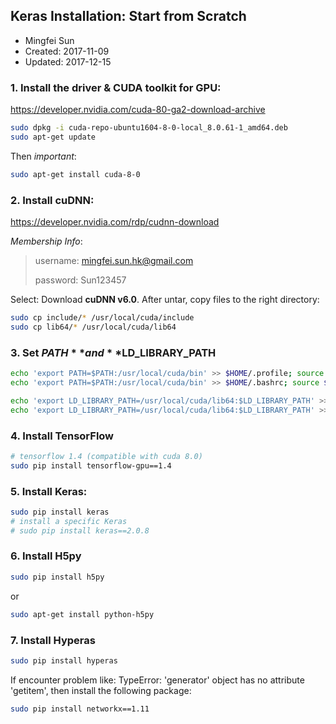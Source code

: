 ## Keras Installation: Start from Scratch

* Mingfei Sun
* Created: 2017-11-09
* Updated: 2017-12-15

### 1. Install the driver & CUDA toolkit for GPU:
https://developer.nvidia.com/cuda-80-ga2-download-archive
``` bash
sudo dpkg -i cuda-repo-ubuntu1604-8-0-local_8.0.61-1_amd64.deb
sudo apt-get update
```
Then *important*:
``` bash
sudo apt-get install cuda-8-0
```

### 2. Install cuDNN:
https://developer.nvidia.com/rdp/cudnn-download

*Membership Info*:
> username: mingfei.sun.hk@gmail.com
> 
> password: Sun123457

Select: Download **cuDNN v6.0**. After untar, copy files to the right directory:
``` bash
sudo cp include/* /usr/local/cuda/include
sudo cp lib64/* /usr/local/cuda/lib64
```

### 3. Set **$PATH** and **$LD_LIBRARY_PATH**
``` bash
echo 'export PATH=$PATH:/usr/local/cuda/bin' >> $HOME/.profile; source $HOME/.profile
echo 'export PATH=$PATH:/usr/local/cuda/bin' >> $HOME/.bashrc; source $HOME/.bashrc

echo 'export LD_LIBRARY_PATH=/usr/local/cuda/lib64:$LD_LIBRARY_PATH' >> ~/.profile; source ~/.profile
echo 'export LD_LIBRARY_PATH=/usr/local/cuda/lib64:$LD_LIBRARY_PATH' >> ~/.bashrc; source ~/.bashrc
```

### 4. Install TensorFlow
``` bash
# tensorflow 1.4 (compatible with cuda 8.0)
sudo pip install tensorflow-gpu==1.4
```

### 5. Install Keras:
``` bash
sudo pip install keras
# install a specific Keras
# sudo pip install keras==2.0.8
```

### 6. Install H5py
``` bash
sudo pip install h5py
```
or
``` bash
sudo apt-get install python-h5py
```

### 7. Install Hyperas
``` bash
sudo pip install hyperas
```
If encounter problem like: TypeError: 'generator' object has no attribute 'getitem', then install the following package:
``` bash
sudo pip install networkx==1.11
```
